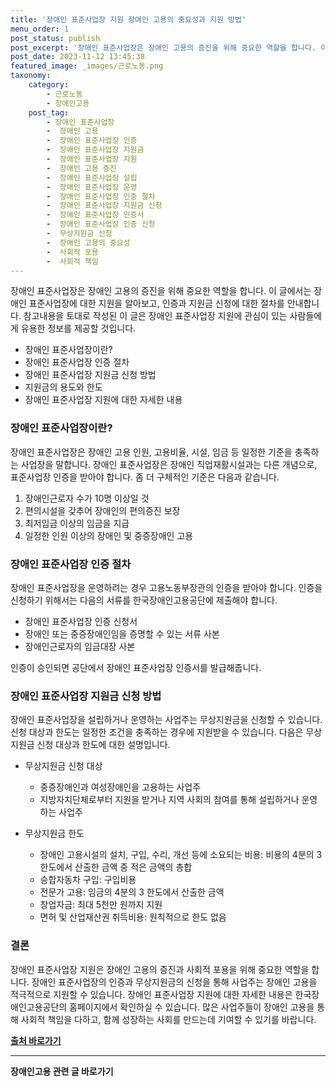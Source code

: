 ```yaml
---
title: '장애인 표준사업장 지원 장애인 고용의 중요성과 지원 방법'
menu_order: 1
post_status: publish
post_excerpt: '장애인 표준사업장은 장애인 고용의 증진을 위해 중요한 역할을 합니다. 이 글에서는 장애인 표준사업장에 대한 지원을 알아보고, 인증과 지원금 신청에 대한 절차를 안내합니다. 참고내용을 토대로 작성된 이 글은 장애인 표준사업장 지원에 관심이 있는 사람들에게 유용한 정보를 제공할 것입니다.'
post_date: 2023-11-12 13:45:38
featured_image: _images/근로노동.png
taxonomy:
    category:
        - 근로노동
        - 장애인고용
    post_tag:
        - 장애인 표준사업장
        -  장애인 고용
        -  장애인 표준사업장 인증
        -  장애인 표준사업장 지원금
        -  장애인 표준사업장 지원
        -  장애인 고용 증진
        -  장애인 표준사업장 설립
        -  장애인 표준사업장 운영
        -  장애인 표준사업장 인증 절차
        -  장애인 표준사업장 지원금 신청
        -  장애인 표준사업장 인증서
        -  장애인 표준사업장 인증 신청
        -  무상지원금 신청
        -  장애인 고용의 중요성
        -  사회적 포용
        -  사회적 책임
---
```




장애인 표준사업장은 장애인 고용의 증진을 위해 중요한 역할을 합니다. 이 글에서는 장애인 표준사업장에 대한 지원을 알아보고, 인증과 지원금 신청에 대한 절차를 안내합니다. 참고내용을 토대로 작성된 이 글은 장애인 표준사업장 지원에 관심이 있는 사람들에게 유용한 정보를 제공할 것입니다.

- 장애인 표준사업장이란?
- 장애인 표준사업장 인증 절차
- 장애인 표준사업장 지원금 신청 방법
- 지원금의 용도와 한도
- 장애인 표준사업장 지원에 대한 자세한 내용

### 장애인 표준사업장이란?
장애인 표준사업장은 장애인 고용 인원, 고용비율, 시설, 임금 등 일정한 기준을 충족하는 사업장을 말합니다. 장애인 표준사업장은 장애인 직업재활시설과는 다른 개념으로, 표준사업장 인증을 받아야 합니다. 좀 더 구체적인 기준은 다음과 같습니다.

1. 장애인근로자 수가 10명 이상일 것
2. 편의시설을 갖추어 장애인의 편의증진 보장
3. 최저임금 이상의 임금을 지급
4. 일정한 인원 이상의 장애인 및 중증장애인 고용

### 장애인 표준사업장 인증 절차
장애인 표준사업장을 운영하려는 경우 고용노동부장관의 인증을 받아야 합니다. 인증을 신청하기 위해서는 다음의 서류를 한국장애인고용공단에 제출해야 합니다.

- 장애인 표준사업장 인증 신청서
- 장애인 또는 중증장애인임을 증명할 수 있는 서류 사본
- 장애인근로자의 임금대장 사본

인증이 승인되면 공단에서 장애인 표준사업장 인증서를 발급해줍니다.

### 장애인 표준사업장 지원금 신청 방법
장애인 표준사업장을 설립하거나 운영하는 사업주는 무상지원금을 신청할 수 있습니다. 신청 대상과 한도는 일정한 조건을 충족하는 경우에 지원받을 수 있습니다. 다음은 무상지원금 신청 대상과 한도에 대한 설명입니다.

- 무상지원금 신청 대상
  - 중증장애인과 여성장애인을 고용하는 사업주
  - 지방자치단체로부터 지원을 받거나 지역 사회의 참여를 통해 설립하거나 운영하는 사업주

- 무상지원금 한도
  - 장애인 고용시설의 설치, 구입, 수리, 개선 등에 소요되는 비용: 비용의 4분의 3 한도에서 산출한 금액 중 적은 금액의 총합
  - 승합자동차 구입: 구입비용
  - 전문가 고용: 임금의 4분의 3 한도에서 산출한 금액
  - 창업자금: 최대 5천만 원까지 지원
  - 면허 및 산업재산권 취득비용: 원칙적으로 한도 없음

### 결론
장애인 표준사업장 지원은 장애인 고용의 증진과 사회적 포용을 위해 중요한 역할을 합니다. 장애인 표준사업장의 인증과 무상지원금의 신청을 통해 사업주는 장애인 고용을 적극적으로 지원할 수 있습니다. 장애인 표준사업장 지원에 대한 자세한 내용은 한국장애인고용공단의 홈페이지에서 확인하실 수 있습니다. 많은 사업주들이 장애인 고용을 통해 사회적 책임을 다하고, 함께 성장하는 사회를 만드는데 기여할 수 있기를 바랍니다.

__[출처 바로가기](https://example.com/)__
<!-- wp:separator -->
<hr class="wp-block-separator has-alpha-channel-opacity"/>
<!-- /wp:separator -->

<!-- wp:group {"backgroundColor":"base","layout":{"type":"constrained"}} -->
<div class="wp-block-group has-base-background-color has-background"><!-- wp:paragraph {"align":"center","fontSize":"medium"} -->
<p class="has-text-align-center has-large-font-size"><strong>장애인고용 관련 글 바로가기</strong></p>
<!-- /wp:paragraph -->


<!-- wp:latest-posts
{"categories":[{"id":11037,"count":19,"description":"","link":"https://uknowlaw.com/category/%ec%9e%a5%ec%95%a0%ec%9d%b8%ea%b3%a0%ec%9a%a9/","name":"장애인고용","slug":"장애인고용","taxonomy":"category","parent":0,"meta":[],"_links":{"self":[{"href":"https://uknowlaw.com/wp-json/wp/v2/categories/11037"}],"collection":[{"href":"https://uknowlaw.com/wp-json/wp/v2/categories"}],"about":[{"href":"https://uknowlaw.com/wp-json/wp/v2/taxonomies/category"}],"wp:post_type":[{"href":"https://uknowlaw.com/wp-json/wp/v2/posts?categories=11037"}],"curies":[{"name":"wp","href":"https://api.w.org/{rel}","templated":true}]}}],"postsToShow":100,"excerptLength":28,"postLayout":"grid","columns":2,"featuredImageAlign":"left","featuredImageSizeSlug":"large","fontSize":18px} /--></div>
<!-- /wp:group -->